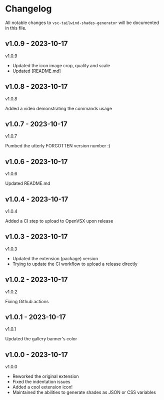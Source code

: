# Changelog

All notable changes to `vsc-tailwind-shades-generator` will be documented in this file.

## v1.0.9 - 2023-10-17

v1.0.9

- Updated the icon image crop, quality and scale
- Updated [README.md]

## v1.0.8 - 2023-10-17

v1.0.8

Added a video demonstrating the commands usage

## v1.0.7 - 2023-10-17

v1.0.7

Pumbed the utterly FORGOTTEN version number :)

## v1.0.6 - 2023-10-17

v1.0.6

Updated README.md

## v1.0.4 - 2023-10-17

v1.0.4

Added a CI step to upload to OpenVSX upon release

## v1.0.3 - 2023-10-17

v1.0.3

- Updated the extension (package) version
- Trying to update the CI workflow to upload a release directly

## v1.0.2 - 2023-10-17

v1.0.2

Fixing Github actions

## v1.0.1 - 2023-10-17

v1.0.1

Updated the gallery banner's color

## v1.0.0 - 2023-10-17

v1.0.0

- Reworked the original extension
- Fixed the indentation issues
- Added a cool extension icon!
- Maintained the abilities to generate shades as JSON or CSS variables
